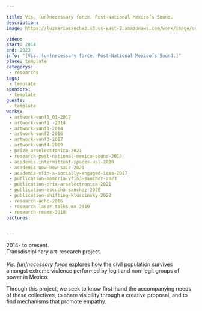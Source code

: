 ```yaml
---

title: Vis. (un)necessary force. Post-National Mexico’s Sound.
description: 
image: https://luzmariasanchez.s3.us-east-2.amazonaws.com/work/image/original/LUZ MARIA SANCHEZ CARDONA Vis[un]necessary force_3 logo artwork.jpg

video: 
start: 2014
end: 2023
info: "[Vis. (un)necessary force. Post-National Mexico’s Sound.]"
place: template
categorys:
 - researchs
tags:
 - template
sponsors:
 - template
guests:
 - template
works:
 - artwork-vunf1_01-2017
 - artwork-vunf1_-2014
 - artwork-vunf1-2014
 - artwork-vunf2-2016
 - artwork-vunf3-2017
 - artwork-vunf4-2019
 - prize-arselectronica-2021
 - research-post-national-mexico-sound-2014
 - academia-intermittent-spaces-ual-2020
 - academia-now-how-saic-2021
 - academia-vfin-a-socially-engaged-isea-2017
 - publication-memoria-vfin3-sanchez-2023
 - publication-prix-arselectronica-2021
 - publication-escucha-sanchez-2020
 - publication-shifting-kluscinsky-2022
 - research-achc-2016
 - research-laser-talks-mx-2019
 - research-reamx-2018
pictures:


---
```




2014- to present.\
Transdisciplinary art-research project.\
\
*Vis. [un]necessary force* explores how the civil population survives amongst extreme violence performed by legit and non-legit groups of power in Mexico.

Through this project, we seek to know first-hand the accompanying needs of these collectives, to share visibility through a creative proposal, and to find mechanisms that promote empathy.